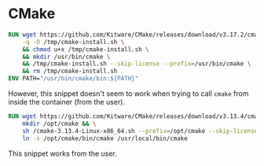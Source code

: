# CMake

```dockerfile
RUN wget https://github.com/Kitware/CMake/releases/download/v3.17.2/cmake-3.17.2-Linux-x86_64.sh \
    -q -O /tmp/cmake-install.sh \
    && chmod u+x /tmp/cmake-install.sh \
    && mkdir /usr/bin/cmake \
    && /tmp/cmake-install.sh --skip-license --prefix=/usr/bin/cmake \
    && rm /tmp/cmake-install.sh
ENV PATH="/usr/bin/cmake/bin:${PATH}"
```

However, this snippet doesn't seem to work when trying to call `cmake` from inside the container (from the user).

```dockerfile
RUN wget https://github.com/Kitware/CMake/releases/download/v3.13.4/cmake-3.13.4-Linux-x86_64.sh && \
    mkdir /opt/cmake && \
    sh /cmake-3.13.4-Linux-x86_64.sh --prefix=/opt/cmake --skip-license && \
    ln -s /opt/cmake/bin/cmake /usr/local/bin/cmake
```

This snippet works from the user.